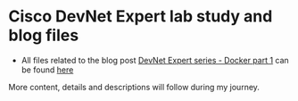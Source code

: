 # Cisco DevNet Expert lab study and blog files

- All files related to the blog post [DevNet Expert series - Docker part 1](https://blog.kuhlcloud.de/containers/2022/12/16/docker-part1.html) can be found [here](https://github.com/daniel1820815/devnet-expert-lab/tree/main/blog/docker/part1-files)

More content, details and descriptions will follow during my journey.
